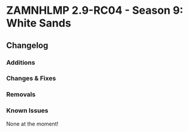 # ZAMNHLMP 2.9-RC04 - Season 9: White Sands
## Changelog
### Additions
### Changes & Fixes


### Removals

### Known Issues
None at the moment!